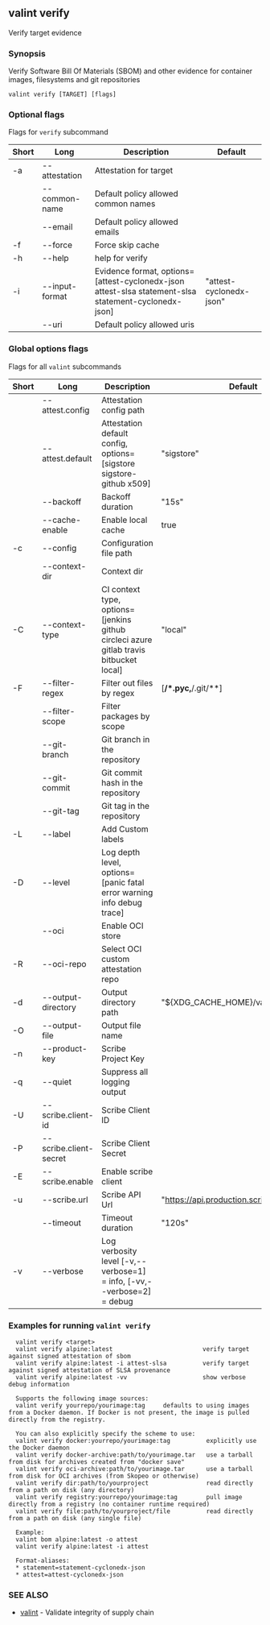## valint verify

Verify target evidence

### Synopsis

Verify Software Bill Of Materials (SBOM) and other evidence for container images, filesystems and git repositories

```
valint verify [TARGET] [flags]
```

### Optional flags 
Flags for `verify` subcommand


| Short | Long | Description | Default |
| --- | --- | --- | --- |
| -a | --attestation | Attestation for target | |
| | --common-name | Default policy allowed common names | |
| | --email | Default policy allowed emails | |
| -f | --force | Force skip cache | |
| -h | --help | help for verify | |
| -i | --input-format | Evidence format, options=[attest-cyclonedx-json attest-slsa statement-slsa statement-cyclonedx-json] | "attest-cyclonedx-json" |
| | --uri | Default policy allowed uris | |


### Global options flags
Flags for all `valint` subcommands


| Short | Long | Description | Default |
| --- | --- | --- | --- |
| | --attest.config | Attestation config path | |
| | --attest.default | Attestation default config, options=[sigstore sigstore-github x509] | "sigstore" |
| | --backoff | Backoff duration | "15s" |
| | --cache-enable | Enable local cache | true |
| -c | --config | Configuration file path | |
| | --context-dir | Context dir | |
| -C | --context-type | CI context type, options=[jenkins github circleci azure gitlab travis bitbucket local] | "local" |
| -F | --filter-regex | Filter out files by regex | [**/*.pyc,**/.git/**] |
| | --filter-scope | Filter packages by scope | |
| | --git-branch | Git branch in the repository | |
| | --git-commit | Git commit hash in the repository | |
| | --git-tag | Git tag in the repository | |
| -L | --label | Add Custom labels | |
| -D | --level | Log depth level, options=[panic fatal error warning info debug trace] | |
| | --oci | Enable OCI store | |
| -R | --oci-repo | Select OCI custom attestation repo | |
| -d | --output-directory | Output directory path | "${XDG_CACHE_HOME}/valint" |
| -O | --output-file | Output file name | |
| -n | --product-key | Scribe Project Key | |
| -q | --quiet | Suppress all logging output | |
| -U | --scribe.client-id | Scribe Client ID | |
| -P | --scribe.client-secret | Scribe Client Secret | |
| -E | --scribe.enable | Enable scribe client | |
| -u | --scribe.url | Scribe API Url | "https://api.production.scribesecurity.com" |
| | --timeout | Timeout duration | "120s" |
| -v | --verbose | Log verbosity level [-v,--verbose=1] = info, [-vv,--verbose=2] = debug | |


### Examples for running `valint verify`

```
  valint verify <target>
  valint verify alpine:latest                         verify target against signed attestation of sbom
  valint verify alpine:latest -i attest-slsa          verify target against signed attestation of SLSA provenance
  valint verify alpine:latest -vv                     show verbose debug information

  Supports the following image sources:
  valint verify yourrepo/yourimage:tag     defaults to using images from a Docker daemon. If Docker is not present, the image is pulled directly from the registry.

  You can also explicitly specify the scheme to use:
  valint verify docker:yourrepo/yourimage:tag          explicitly use the Docker daemon
  valint verify docker-archive:path/to/yourimage.tar   use a tarball from disk for archives created from "docker save"
  valint verify oci-archive:path/to/yourimage.tar      use a tarball from disk for OCI archives (from Skopeo or otherwise)
  valint verify dir:path/to/yourproject                read directly from a path on disk (any directory)
  valint verify registry:yourrepo/yourimage:tag        pull image directly from a registry (no container runtime required)
  valint verify file:path/to/yourproject/file          read directly from a path on disk (any single file)

  Example:
  valint bom alpine:latest -o attest
  valint verify alpine:latest -i attest

  Format-aliases:
  * statement=statement-cyclonedx-json
  * attest=attest-cyclonedx-json

```

### SEE ALSO

* [valint](valint.md)	 - Validate integrity of supply chain

